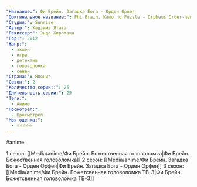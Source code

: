 ```yaml
---
"Название:": Фи Брейн. Загадка Бога - Орден Орфея 
"Оригинальное название:": Phi Brain. Kamo no Puzzle - Orpheus Order-hen
"Студия:": Sunrise
"Автор:": Хадзимэ Ятатэ
"Режиссер:": Эндо Хиротака
"Год:": 2012
"Жанр:": 
  - экшен 
  - игры 
  - детектив 
  - головоломка 
  - сёнен
"Страна:": Япония
"Сезон:": 2
"Количество серии::": 25
"Длительность серии:": 25
"Теги:":
  - Аниме
"Посмотрел:": 
  - Просмотрел
"Моя оценка:":
  - ⭐⭐⭐⭐⭐
---
```


#anime 

1 сезон: [[Media/anime/Фи Брейн. Божественная головоломка|Фи Брейн. Божественная головоломка]]
2 сезон: [[Media/anime/Фи Брейн. Загадка Бога - Орден Орфея|Фи Брейн. Загадка Бога - Орден Орфея]]
3 сезон: [[Media/anime/Фи Брейн. Божетсвенная головоломка ТВ-3|Фи Брейн. Божетсвенная головоломка ТВ-3]]

